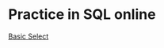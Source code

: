 # Practice in SQL online

[Basic Select](https://github.com/OlesiaNZ/sql/blob/master/Basic%20Select.md)

